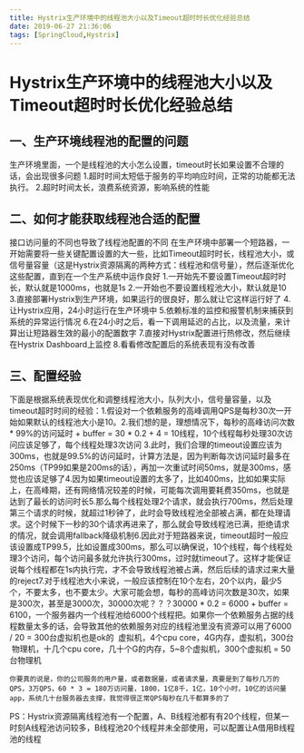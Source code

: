 ```yaml
---
title: Hystrix生产环境中的线程池大小以及Timeout超时时长优化经验总结
date: 2019-06-27 21:36:06
tags: [SpringCloud,Hystrix]
---
```


# Hystrix生产环境中的线程池大小以及Timeout超时时长优化经验总结



## **一、生产环境线程池的配置的问题**

生产环境里面，一个是线程池的大小怎么设置，timeout时长如果设置不合理的话，会出现很多问题
        1.超时时间太短低于服务的平均响应时间，正常的功能都无法执行。
        2.超时时间太长，浪费系统资源，影响系统的性能

<!--more-->

## **二、如何才能获取线程池合适的配置**

  接口访问量的不同也导致了线程池配置的不同
    在生产环境中部署一个短路器，一开始需要将一些关键配置设置的大一些，比如Timeout超时时长，线程池大小，或信号量容量（这是Hystrix资源隔离的两种方式：线程池和信号量），然后逐渐优化这些配置，直到在一个生产系统中运作良好
        1.一开始先不要设置Timeout超时时长，默认就是1000ms，也就是1s
        2.一开始也不要设置线程池大小，默认就是10
        3.直接部署Hystrix到生产环境，如果运行的很良好，那么就让它这样运行好了
        4.让Hystrix应用，24小时运行在生产环境中
        5.依赖标准的监控和报警机制来捕获到系统的异常运行情况
        6.在24小时之后，看一下调用延迟的占比，以及流量，来计算出让短路器生效的最小的配置数字
        7.直接对Hystrix配置进行热修改，然后继续在Hystrix Dashboard上监控
        8.看看修改配置后的系统表现有没有改善

## **三、配置经验**

​    下面是根据系统表现优化和调整线程池大小，队列大小，信号量容量，以及timeout超时时间的经验：
​        1.假设对一个依赖服务的高峰调用QPS是每秒30次一开始如果默认的线程池大小是10。
​        2.我们想的是，理想情况下，每秒的高峰访问次数 * 99%的访问延时 + buffer = 30 * 0.2 + 4 = 10线程，10个线程每秒处理30次访问应该足够了，每个线程处理3次访问
​        3.此时，我们合理的timeout设置应该为300ms，也就是99.5%的访问延时，计算方法是，因为判断每次访问延时最多在250ms（TP99如果是200ms的话），再加一次重试时间50ms，就是300ms，感觉也应该足够了
​        4.因为如果timeout设置的太多了，比如400ms，比如如果实际上，在高峰期，还有网络情况较差的时候，可能每次调用要耗费350ms，也就是达到了最长的访问时长
​        5.那么每个线程处理2个请求，就会执行700ms，然后处理第三个请求的时候，就超过1秒钟了，此时会导致线程池全部被占满，都在处理请求。这个时候下一秒的30个请求再进来了，那么就会导致线程池已满，拒绝请求的情况，就会调用fallback降级机制
​        6.因此对于短路器来说，timeout超时一般应该设置成TP99.5，比如设置成300ms，那么可以确保说，10个线程，每个线程处理3个访问，每个访问最多就允许执行300ms，过时就timeout了。这样才能保证说每个线程都在1s内执行完，才不会导致线程池被占满，然后后续的请求过来大量的reject
​        7.对于线程池大小来说，一般应该控制在10个左右，20个以内，最少5个，不要太多，也不要太少。大家可能会想，每秒的高峰访问次数是30次，如果是300次，甚至是3000次，30000次呢？？？30000 * 0.2 = 6000 + buffer = 6100，一个服务器内一个线程池给6000个线程把。如果你一个依赖服务占据的线程数量太多的话，会导致其他的依赖服务对应的线程池里没有资源可以用了
​            6000 / 20 = 300台虚拟机也是ok的
​            虚拟机，4个cpu core，4G内存，虚拟机，300台
​            物理机，十几个cpu core，几十个G的内存，5~8个虚拟机，300个虚拟机 = 50台物理机

```
你要真的说是，你的公司服务的用户量，或者数据量，或者请求量，真要是到了每秒几万的QPS，3万QPS，60 * 3 = 180万访问量，1800，1亿8千，1亿，10个小时，10亿的访问量
app，系统几十台服务器去支撑，我觉得很正常QPS每秒在几千都算多的了
```

 

PS：Hystrix资源隔离线程池有一个配置，A、B线程池都有有20个线程，但某一时刻A线程池访问较多，B线程池20个线程并未全部使用，可以配置让A借用B线程池的线程